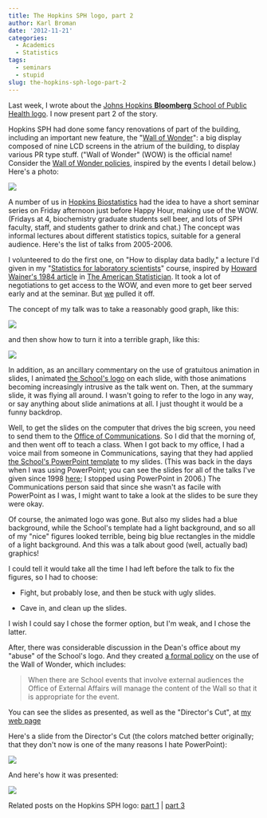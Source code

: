 ```yaml
---
title: The Hopkins SPH logo, part 2
author: Karl Broman
date: '2012-11-21'
categories:
  - Academics
  - Statistics
tags:
  - seminars
  - stupid
slug: the-hopkins-sph-logo-part-2
---
```


Last week, I wrote about the [Johns Hopkins **Bloomberg** School of Public Health logo](https://kbroman.org/blog/2012/11/16/the-hopkins-sph-logo-part-1/).  I now present part 2 of the story.

Hopkins SPH had done some fancy renovations of part of the building, including an important new feature, the "[Wall of Wonder](https://www.jhsph.edu/offices-and-services/marketing-and-communications/policies/wall_of_wonder.html)": a big display composed of nine LCD screens in the atrium of the building, to display various PR type stuff.  ("Wall of Wonder" (WOW) is the official name!  Consider the [Wall of Wonder policies](https://www.jhsph.edu/offices-and-services/marketing-and-communications/policies/wall_of_wonder.html), inspired by the events I detail below.) Here's a photo:

![](https://www.biostat.wisc.edu/~kbroman/presentations/graphs_photos/IMG_0213a.jpg)

<!-- more -->

A number of us in [Hopkins Biostatistics](https://www.biostat.jhsph.edu) had the idea to have a short seminar series on Friday afternoon just before Happy Hour, making use of the WOW.  (Fridays at 4, biochemistry graduate students sell beer, and lots of SPH faculty, staff, and students gather to drink and chat.)  The concept was informal lectures about different statistics topics, suitable for a general audience.  Here's the list of talks from 2005-2006.

I volunteered to do the first one, on "How to display data badly," a lecture I'd given in my "[Statistics for laboratory scientists](https://www.biostat.wisc.edu/~kbroman/teaching/labstat/)" course, inspired by [Howard Wainer's 1984 article](https://www.jstor.org/sici?sici=0003-1305%28198405%2938%3A2%3C137%3AHTDDB%3E2.0.CO%3B2-N) in [The American Statistician](https://www.amstat.org/publications/tas.cfm).  It took a lot of negotiations to get access to the WOW, and even more to get beer served early and at the seminar.  But [we](https://www.jhsph.edu/faculty/directory/profile/3859/Zeger/Scott) pulled it off.

The concept of my talk was to take a reasonably good graph, like this:

![](https://kbroman.files.wordpress.com/2012/11/fig1a.png)

and then show how to turn it into a terrible graph, like this:

![](https://kbroman.files.wordpress.com/2012/11/fig1h.png)

In addition, as an ancillary commentary on the use of gratuitous animation in slides, I animated [the School's logo](https://kbroman.org/blog/2012/11/16/the-hopkins-sph-logo-part-1/) on each slide, with those animations becoming increasingly intrusive as the talk went on.  Then, at the summary slide, it was flying all around.  I wasn't going to refer to the logo in any way, or say anything about slide animations at all.  I just thought it would be a funny backdrop.

Well, to get the slides on the computer that drives the big screen, you need to send them to the [Office of Communications](https://www.jhsph.edu/offices-and-services/marketing-and-communications/).  So I did that the morning of, and then went off to teach a class.  When I got back to my office, I had a voice mail from someone in Communications, saying that they had applied [the School's PowerPoint template](https://www.jhsph.edu/identity/commonCommunications/pptPresentations.shtml) to my slides.  (This was back in the days when I was using PowerPoint; you can see the slides for all of the talks I've given since 1998 [here](https://kbroman.org/pages/talks.html); I stopped using PowerPoint in 2006.) The Communications person said that since she wasn't as facile with PowerPoint as I was, I might want to take a look at the slides to be sure they were okay.

Of course, the animated logo was gone.  But also my slides had a blue background, while the School's template had a light background, and so all of my "nice" figures looked terrible, being big blue rectangles in the middle of a light background.  And this was a talk about good (well, actually bad) graphics!

I could tell it would take all the time I had left before the talk to fix the figures, so I had to choose:

  * Fight, but probably lose, and then be stuck with ugly slides.

  * Cave in, and clean up the slides.

I wish I could say I chose the former option, but I'm weak, and I chose the latter.

After, there was considerable discussion in the Dean's office about my "abuse" of the School's logo.  And they created [a formal policy](https://www.jhsph.edu/offices-and-services/marketing-and-communications/policies/wall_of_wonder.html) on the use of the Wall of Wonder, which includes:

<blockquote>When there are School events that involve external audiences the Office of External Affairs will manage the content of the Wall so that it is appropriate for the event.</blockquote>

You can see the slides as presented, as well as the "Director's Cut", at [my web page](https://kbroman.org/pages/talks.html#wow)

Here's a slide from the Director's Cut (the colors matched better originally; that they don't now is one of the many reasons I hate PowerPoint):

![](https://kbroman.files.wordpress.com/2012/11/before.png)

And here's how it was presented:

![](https://kbroman.files.wordpress.com/2012/11/after.png)

Related posts on the Hopkins SPH logo: [part 1](https://kbroman.org/blog/2012/11/16/the-hopkins-sph-logo-part-1) | [part 3](https://kbroman.org/blog/2013/03/06/the-hopkins-sph-logo-part-3-karls-revenge/)
